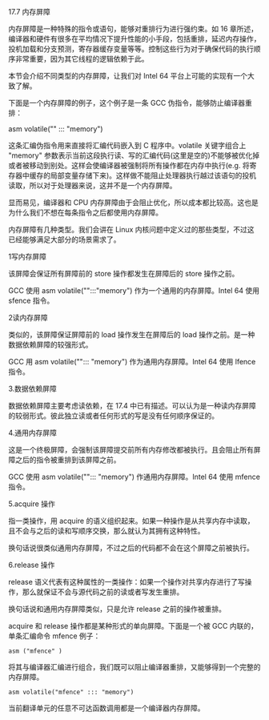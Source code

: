 17.7 内存屏障

内存屏障是一种特殊的指令或语句，能够对重排行为进行强约束。如 16 章所述，编译器和硬件有很多在平均情况下提升性能的小手段，包括重排，延迟内存操作，投机加载和分支预测，寄存器缓存变量等等。控制这些行为对于确保代码的执行顺序非常重要，因为其它线程的逻辑依赖于此。

本节会介绍不同类型的内存屏障，让我们对 Intel 64 平台上可能的实现有一个大致了解。

下面是一个内存屏障的例子，这个例子是一条 GCC 伪指令，能够防止编译器重排：

asm volatile\("" ::: "memory"\)

这条汇编伪指令用来直接将汇编代码嵌入到 C 程序中。volatile 关键字组合上 "memory" 参数表示当前这段执行读、写的汇编代码\(这里是空的\)不能够被优化掉或者被移动到别处。这样会使编译器被强制将所有操作都在内存中执行\(e.g. 将寄存器中缓存的局部变量存储下来\)。这样做不能阻止处理器执行越过该语句的投机读取，所以对于处理器来说，这并不是一个内存屏障。

显而易见，编译器和 CPU 内存屏障由于会阻止优化，所以成本都比较高。这也是为什么我们不想在每条指令之后都使用内存屏障。

内存屏障有几种类型。我们会讲在 Linux 内核问题中定义过的那些类型，不过这已经能够满足大部分的场景需求了。

1写内存屏障

该屏障会保证所有屏障前的 store 操作都发生在屏障后的 store 操作之前。

GCC 使用 asm volatile\("":::"memory"\) 作为一个通用的内存屏障。Intel 64 使用 sfence 指令。

2读内存屏障

类似的，该屏障保证屏障前的 load 操作发生在屏障后的 load 操作之前。是一种数据依赖屏障的较强形式。

GCC 用 asm volatile\(""::: "memory"\) 作为通用内存屏障。Intel 64 使用 lfence 指令。

3.数据依赖屏障

数据依赖屏障主要考虑读依赖，在 17.4 中已有描述。可以认为是一种读内存屏障的较弱形式。彼此独立读或者任何形式的写是没有任何顺序保证的。

4.通用内存屏障

这是一个终极屏障，会强制该屏障提交前所有内存修改都被执行。且会阻止所有屏障之后的指令被重排到该屏障之前。

GCC 使用 asm volatile\(""::: "memory"\) 作通用内存屏障。Intel 64 使用 mfence 指令。

5.acquire 操作

指一类操作，用 acquire 的语义组织起来。如果一种操作是从共享内存中读取，且不会与之后的读和写顺序交换，那么就认为其拥有这种特性。

换句话说很类似通用内存屏障，不过之后的代码都不会在这个屏障之前被执行。

6.release 操作

release 语义代表有这种属性的一类操作：如果一个操作对共享内存进行了写操作，那么就保证不会与源代码之前的读或者写发生重排。

换句话说和通用内存屏障类似，只是允许 release 之前的操作被重排。

acquire 和 release 操作都是某种形式的单向屏障。下面是一个被 GCC 内联的，单条汇编命令 mfence 例子：

```
asm ("mfence" )
```

将其与编译器汇编进行组合，我们既可以阻止编译器重排，又能够得到一个完整的内存屏障。

```
asm volatile("mfence" ::: "memory")
```

当前翻译单元的任意不可达函数调用都是一个编译器内存屏障。

